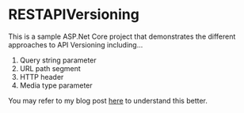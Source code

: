 # RESTAPIVersioning

This is a sample ASP.Net Core project that demonstrates the different approaches to API Versioning including...
1. Query string parameter
2. URL path segment
3. HTTP header
4. Media type parameter

You may refer to my blog post [here](http://sundeepkamath.in/posts/rest-api-versioning-in-aspnet-core-part-1/) to understand this better.
